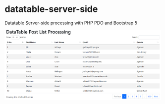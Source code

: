 # datatable-server-side
Datatable Server-side processing with PHP PDO and Bootstrap 5

![This is an image](https://raw.githubusercontent.com/mzm-dev/datatable-server-side/main/images.PNG)


